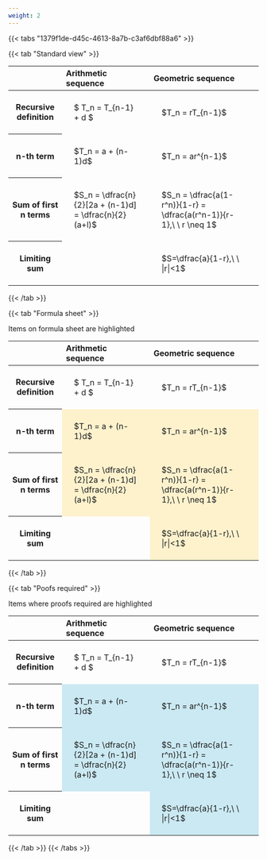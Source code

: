 ```yaml
---
weight: 2
---
```


{{< tabs "1379f1de-d45c-4613-8a7b-c3af6dbf88a6" >}}

{{< tab "Standard view" >}}

<style type="text/css">
#T_e851a th.col_heading {
  text-align: left;
  font-size: 1em;
}
#T_e851a td {
  text-align: left;
  font-size: 1em;
  padding: 1.5em;
}
</style>
<table id="T_e851a">
  <thead>
    <tr>
      <th class="blank level0" >&nbsp;</th>
      <th id="T_e851a_level0_col0" class="col_heading level0 col0" >Arithmetic sequence</th>
      <th id="T_e851a_level0_col1" class="col_heading level0 col1" >Geometric sequence</th>
    </tr>
  </thead>
  <tbody>
    <tr>
      <th id="T_e851a_level0_row0" class="row_heading level0 row0" >Recursive definition</th>
      <td id="T_e851a_row0_col0" class="data row0 col0" >$ T_n = T_{n-1} + d $</td>
      <td id="T_e851a_row0_col1" class="data row0 col1" >$T_n = rT_{n-1}$</td>
    </tr>
    <tr>
      <th id="T_e851a_level0_row1" class="row_heading level0 row1" >n-th term</th>
      <td id="T_e851a_row1_col0" class="data row1 col0" >$T_n = a + (n-1)d$</td>
      <td id="T_e851a_row1_col1" class="data row1 col1" >$T_n = ar^{n-1}$</td>
    </tr>
    <tr>
      <th id="T_e851a_level0_row2" class="row_heading level0 row2" >Sum of first n terms</th>
      <td id="T_e851a_row2_col0" class="data row2 col0" >$S_n = \dfrac{n}{2}[2a + (n-1)d] = \dfrac{n}{2}(a+l)$</td>
      <td id="T_e851a_row2_col1" class="data row2 col1" >$S_n = \dfrac{a(1-r^n)}{1-r} = \dfrac{a(r^n-1)}{r-1},\ \  r \neq 1$</td>
    </tr>
    <tr>
      <th id="T_e851a_level0_row3" class="row_heading level0 row3" >Limiting sum</th>
      <td id="T_e851a_row3_col0" class="data row3 col0" ></td>
      <td id="T_e851a_row3_col1" class="data row3 col1" >$S=\dfrac{a}{1-r},\ \ |r|<1$</td>
    </tr>
  </tbody>
</table>
{{< /tab >}}

{{< tab "Formula sheet" >}}

Items on formula sheet are highlighted 
<br>
<style type="text/css">
#T_03696 th.col_heading {
  text-align: left;
  font-size: 1em;
}
#T_03696 td {
  text-align: left;
  font-size: 1em;
  padding: 1.5em;
}
#T_03696_row0_col0, #T_03696_row0_col1, #T_03696_row3_col0 {
  background-color: rgba(0,0,0,0);
}
#T_03696_row1_col0, #T_03696_row1_col1, #T_03696_row2_col0, #T_03696_row2_col1, #T_03696_row3_col1 {
  background-color: rgba(255,194,10, 0.2);
}
</style>
<table id="T_03696">
  <thead>
    <tr>
      <th class="blank level0" >&nbsp;</th>
      <th id="T_03696_level0_col0" class="col_heading level0 col0" >Arithmetic sequence</th>
      <th id="T_03696_level0_col1" class="col_heading level0 col1" >Geometric sequence</th>
    </tr>
  </thead>
  <tbody>
    <tr>
      <th id="T_03696_level0_row0" class="row_heading level0 row0" >Recursive definition</th>
      <td id="T_03696_row0_col0" class="data row0 col0" >$ T_n = T_{n-1} + d $</td>
      <td id="T_03696_row0_col1" class="data row0 col1" >$T_n = rT_{n-1}$</td>
    </tr>
    <tr>
      <th id="T_03696_level0_row1" class="row_heading level0 row1" >n-th term</th>
      <td id="T_03696_row1_col0" class="data row1 col0" >$T_n = a + (n-1)d$</td>
      <td id="T_03696_row1_col1" class="data row1 col1" >$T_n = ar^{n-1}$</td>
    </tr>
    <tr>
      <th id="T_03696_level0_row2" class="row_heading level0 row2" >Sum of first n terms</th>
      <td id="T_03696_row2_col0" class="data row2 col0" >$S_n = \dfrac{n}{2}[2a + (n-1)d] = \dfrac{n}{2}(a+l)$</td>
      <td id="T_03696_row2_col1" class="data row2 col1" >$S_n = \dfrac{a(1-r^n)}{1-r} = \dfrac{a(r^n-1)}{r-1},\ \  r \neq 1$</td>
    </tr>
    <tr>
      <th id="T_03696_level0_row3" class="row_heading level0 row3" >Limiting sum</th>
      <td id="T_03696_row3_col0" class="data row3 col0" ></td>
      <td id="T_03696_row3_col1" class="data row3 col1" >$S=\dfrac{a}{1-r},\ \ |r|<1$</td>
    </tr>
  </tbody>
</table>
{{< /tab >}}

{{< tab "Poofs required" >}}

Items where proofs required are highlighted 
<br>
<style type="text/css">
#T_6fbdd th.col_heading {
  text-align: left;
  font-size: 1em;
}
#T_6fbdd td {
  text-align: left;
  font-size: 1em;
  padding: 1.5em;
}
#T_6fbdd_row0_col0, #T_6fbdd_row0_col1, #T_6fbdd_row3_col0 {
  background-color: rgba(0,0,0,0);
}
#T_6fbdd_row1_col0, #T_6fbdd_row1_col1, #T_6fbdd_row2_col0, #T_6fbdd_row2_col1, #T_6fbdd_row3_col1 {
  background-color: rgba(0,150,200, 0.2);
}
</style>
<table id="T_6fbdd">
  <thead>
    <tr>
      <th class="blank level0" >&nbsp;</th>
      <th id="T_6fbdd_level0_col0" class="col_heading level0 col0" >Arithmetic sequence</th>
      <th id="T_6fbdd_level0_col1" class="col_heading level0 col1" >Geometric sequence</th>
    </tr>
  </thead>
  <tbody>
    <tr>
      <th id="T_6fbdd_level0_row0" class="row_heading level0 row0" >Recursive definition</th>
      <td id="T_6fbdd_row0_col0" class="data row0 col0" >$ T_n = T_{n-1} + d $</td>
      <td id="T_6fbdd_row0_col1" class="data row0 col1" >$T_n = rT_{n-1}$</td>
    </tr>
    <tr>
      <th id="T_6fbdd_level0_row1" class="row_heading level0 row1" >n-th term</th>
      <td id="T_6fbdd_row1_col0" class="data row1 col0" >$T_n = a + (n-1)d$</td>
      <td id="T_6fbdd_row1_col1" class="data row1 col1" >$T_n = ar^{n-1}$</td>
    </tr>
    <tr>
      <th id="T_6fbdd_level0_row2" class="row_heading level0 row2" >Sum of first n terms</th>
      <td id="T_6fbdd_row2_col0" class="data row2 col0" >$S_n = \dfrac{n}{2}[2a + (n-1)d] = \dfrac{n}{2}(a+l)$</td>
      <td id="T_6fbdd_row2_col1" class="data row2 col1" >$S_n = \dfrac{a(1-r^n)}{1-r} = \dfrac{a(r^n-1)}{r-1},\ \  r \neq 1$</td>
    </tr>
    <tr>
      <th id="T_6fbdd_level0_row3" class="row_heading level0 row3" >Limiting sum</th>
      <td id="T_6fbdd_row3_col0" class="data row3 col0" ></td>
      <td id="T_6fbdd_row3_col1" class="data row3 col1" >$S=\dfrac{a}{1-r},\ \ |r|<1$</td>
    </tr>
  </tbody>
</table>
{{< /tab >}}
{{< /tabs >}}